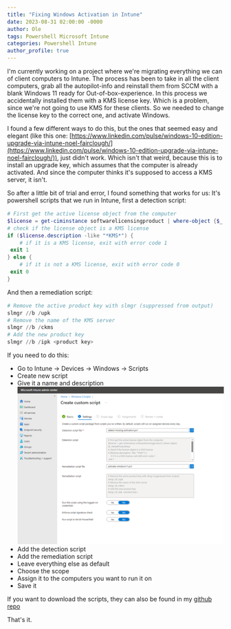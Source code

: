 ```yaml
---
title: "Fixing Windows Activation in Intune"
date: 2023-08-31 02:00:00 -0000
author: Ole
tags: Powershell Microsoft Intune 
categories: Powershell Intune
author_profile: true
---
```


I'm currently working on a project where we're migrating everything we can of client computers to Intune.
The process has been to take in all the client computers, grab all the autopilot-info and reinstall them from SCCM with a blank Windows 11 ready for Out-of-box-experience.
In this process we accidentally installed them with a KMS license key. Which is a problem, since we're not going to use KMS for these clients.
So we needed to change the license key to the correct one, and activate Windows.

I found a few different ways to do this, but the ones that seemed easy and elegant (like this one: [https://www.linkedin.com/pulse/windows-10-edition-upgrade-via-intune-noel-fairclough/](https://www.linkedin.com/pulse/windows-10-edition-upgrade-via-intune-noel-fairclough/)), just didn't work. Which isn't that weird, because this is to install an upgrade key, which assumes that the computer is already activated. And since the computer thinks it's supposed to access a KMS server, it isn't.

So after a little bit of trial and error, I found something that works for us:
It's powershell scripts that we run in Intune, first a detection script:
```powershell
# First get the active license object from the computer
$license = get-ciminstance softwarelicensingproduct | where-object {$_.PartialProductKey}
# check if the license object is a KMS license
if ($license.description -like "*KMS*") {
    # if it is a KMS license, exit with error code 1
 exit 1
} else {
    # if it is not a KMS license, exit with error code 0
 exit 0
}
```

And then a remediation script:
```powershell
# Remove the active product key with slmgr (suppressed from output)
slmgr //b /upk
# Remove the name of the KMS server 
slmgr //b /ckms
# Add the new product key
slmgr //b /ipk <product key>
```


If you need to do this:
* Go to Intune -> Devices -> Windows -> Scripts
* Create new script
* Give it a name and description
![Intune script](/assets/images/windowsactivation/intunewindowsactivation.png)
* Add the detection script
* Add the remediation script
* Leave everything else as default
* Choose the scope
* Assign it to the computers you want to run it on
* Save it
  
If you want to download the scripts, they can also be found in my [github repo](https://github.com/randriksen/powershell)

That's it. 


